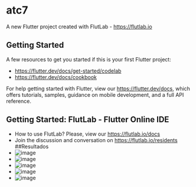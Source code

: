 # atc7

A new Flutter project created with FlutLab - https://flutlab.io

## Getting Started

A few resources to get you started if this is your first Flutter project:

- https://flutter.dev/docs/get-started/codelab
- https://flutter.dev/docs/cookbook

For help getting started with Flutter, view our
https://flutter.dev/docs, which offers tutorials,
samples, guidance on mobile development, and a full API reference.

## Getting Started: FlutLab - Flutter Online IDE

- How to use FlutLab? Please, view our https://flutlab.io/docs
- Join the discussion and conversation on https://flutlab.io/residents
##Resultados
- ![image](https://github.com/AlexaZamoraDominguez/Act7/assets/143548233/20f9aa6d-560d-413a-97cb-9ab1aad377a6)
- ![image](https://github.com/AlexaZamoraDominguez/Act7/assets/143548233/f7f64617-ce06-4a36-8a7c-a3d49e5ad8df)
- ![image](https://github.com/AlexaZamoraDominguez/Act7/assets/143548233/2d7ae142-d8a4-4ea9-a367-162c825a47cc)
- ![image](https://github.com/AlexaZamoraDominguez/Act7/assets/143548233/8b16d0d8-0d3d-473b-ad2a-eae0d1358228)
- ![image](https://github.com/AlexaZamoraDominguez/Act7/assets/143548233/f40df5ea-10bb-455b-aae4-cd7f65525854)




